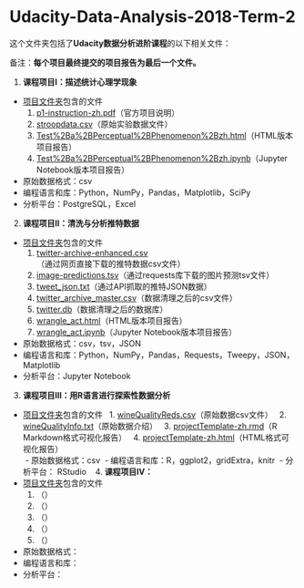 # Udacity-Data-Analysis-2018-Term-2

这个文件夹包括了**Udacity数据分析进阶课程**的以下相关文件： 

备注：**每个项目最终提交的项目报告为最后一个文件。**

1. **课程项目I：描述统计心理学现象**
  - [项目文件夹](https://github.com/kexinlin/Udacity-Data-Analysis-2018-Term-2/tree/master/Project1)包含的文件
    1. [p1-instruction-zh.pdf](https://github.com/kexinlin/Udacity-Data-Analysis-2018-Term-2/blob/master/Project1/p1-instruction-zh.pdf)（官方项目说明）
    2. [stroopdata.csv](https://github.com/kexinlin/Udacity-Data-Analysis-2018-Term-2/blob/master/Project1/stroopdata.csv)（原始实验数据文件）
    3. [Test%2Ba%2BPerceptual%2BPhenomenon%2Bzh.html](https://github.com/kexinlin/Udacity-Data-Analysis-2018-Term-2/blob/master/Project1/Test%2Ba%2BPerceptual%2BPhenomenon%2Bzh.html)（HTML版本项目报告）
    4. [Test%2Ba%2BPerceptual%2BPhenomenon%2Bzh.ipynb](https://github.com/kexinlin/Udacity-Data-Analysis-2018-Term-2/blob/master/Project1/Test%2Ba%2BPerceptual%2BPhenomenon%2Bzh.ipynb)（Jupyter Notebook版本项目报告）
  - 原始数据格式：csv
  - 编程语言和库：Python，NumPy，Pandas，Matplotlib，SciPy
  - 分析平台：PostgreSQL，Excel
  
2. **课程项目II：清洗与分析推特数据**
  - [项目文件夹](https://github.com/kexinlin/Udacity-Data-Analysis-2018-Advanced/tree/master/Project2)包含的文件
    1. [twitter-archive-enhanced.csv](https://github.com/kexinlin/Udacity-Data-Analysis-2018-Advanced/blob/master/Project2/twitter-archive-enhanced.csv)（通过网页直接下载的推特数据csv文件）
    2. [image-predictions.tsv](https://github.com/kexinlin/Udacity-Data-Analysis-2018-Advanced/blob/master/Project2/image-predictions.tsv)（通过requests库下载的图片预测tsv文件）
    3. [tweet_json.txt](https://github.com/kexinlin/Udacity-Data-Analysis-2018-Advanced/blob/master/Project2/tweet_json.txt)（通过API抓取的推特JSON数据）
    4. [twitter_archive_master.csv](https://github.com/kexinlin/Udacity-Data-Analysis-2018-Advanced/blob/master/Project2/twitter_archive_master.csv)（数据清理之后的csv文件）
    5. [twitter.db](https://github.com/kexinlin/Udacity-Data-Analysis-2018-Advanced/blob/master/Project2/twitter.db)（数据清理之后的数据库）
    6. [wrangle_act.html](https://github.com/kexinlin/Udacity-Data-Analysis-2018-Advanced/blob/master/Project2/wrangle_act.html)（HTML版本项目报告）
    7. [wrangle_act.ipynb](https://github.com/kexinlin/Udacity-Data-Analysis-2018-Advanced/blob/master/Project2/wrangle_act.ipynb)（Jupyter Notebook版本项目报告）
  - 原始数据格式：csv，tsv，JSON
  - 编程语言和库：Python，NumPy，Pandas，Requests，Tweepy，JSON，Matplotlib
  - 分析平台：Jupyter Notebook
  
3. **课程项目III：用R语言进行探索性数据分析**
  - [项目文件夹](https://github.com/kexinlin/Udacity-Data-Analysis-2018-Advanced/tree/master/Project3)包含的文件
      1. [wineQualityReds.csv](https://github.com/kexinlin/Udacity-Data-Analysis-2018-Advanced/blob/master/Project3/wineQualityReds.csv)（原始数据csv文件） 
      2. [wineQualityInfo.txt](https://github.com/kexinlin/Udacity-Data-Analysis-2018-Advanced/blob/master/Project3/wineQualityInfo.txt)（原始数据介绍） 
      3. [projectTemplate-zh.rmd](https://github.com/kexinlin/Udacity-Data-Analysis-2018-Advanced/blob/master/Project3/projectTemplate-zh.rmd)（R Markdown格式可视化报告） 
      4. [projectTemplate-zh.html](https://github.com/kexinlin/Udacity-Data-Analysis-2018-Advanced/blob/master/Project3/projectTemplate-zh.html)（HTML格式可视化报告）  
  - 原始数据格式：csv
  - 编程语言和库：R，ggplot2，gridExtra，knitr 
  - 分析平台： RStudio
  
  4. **课程项目IV：**
  - [项目文件夹]()包含的文件
      1. []()（） 
      2. []()（） 
      3. []()（） 
      4. []()（） 
      5. []()（） 
  - 原始数据格式： 
  - 编程语言和库： 
  - 分析平台： 
